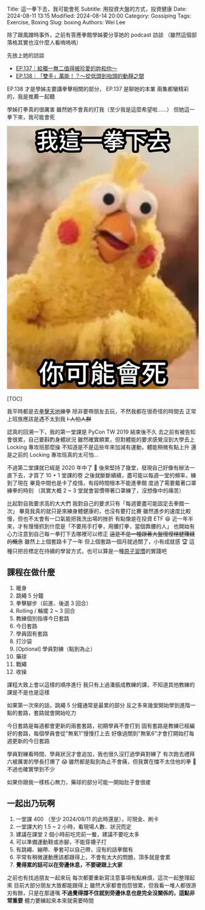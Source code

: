 Title: 這一拳下去，我可能會死
Subtitle: 用投資大盤的方式，投資健康
Date: 2024-08-11 13:15
Modified: 2024-08-14 20:00
Category: Gossiping
Tags: Exercise, Boxing
Slug: boxing
Authors: Wei Lee

除了跟風蹭時事外，之前有答應拳館學姊要分享她的 podcast 訪談
（雖然這個部落格其實也沒什麼人看嗚嗚嗚）

<!--more-->

先放上她的訪談

* [EP.137｜給獨一無二值得被珍愛的妳和你～](https://player.soundon.fm/p/975ba717-a5a5-4acb-b94c-9fb0ca01ea68/episodes/d7d3522b-e0b9-420d-b0e3-01d30cc2f6e1)
* [EP.138｜「雙手」萬能！？～從低頭到抬頭的動靜之間](https://player.soundon.fm/p/975ba717-a5a5-4acb-b94c-9fb0ca01ea68/episodes/f17121e3-33b4-43db-860a-d1d65200edc7)

EP.138 才是學姊主要講拳擊相關的部分， EP.137 是聊她的本業
兩集都蠻精彩的，我是推薦一起聽

學姊打拳真的很厲害
雖然她不會真的打我（至少我是這麼希望啦......）
但她這一拳下來，我可能會死

![punch.jpg](/images/posts-image/2024-boxing/punch.jpg)

[TOC]

我平時都是去[拳擊天地](https://maps.app.goo.gl/YTkkBRtJhgcKNZBZA)練拳
除非要帶朋友去玩，不然我都在很奇怪的時間去
正常上班族應該是遇不太到我
~~I 人怕人群~~

認真的回溯一下，我的第一堂課是 PyCon TW 2019 結束後不久
去之前有被告知會很累，自己要斟酌身體狀況
雖然確實頗累，但對體能的要求感覺沒到大學去上 Locking 專攻班那麼操
不知道是不是這些年來加減有運動，體能稍微有點上升
還是之前的 Locking 專攻班真的太可怕...

不過第二堂課就已經是 2020 年中了 👀
後來堅持了幾堂，發現自己好像有辦法一直下去，才買了 10 + 1 堂課的卷
之後就斷斷續續，盡可能以每週一堂的頻率，練到了現在
畢竟中間也是卡了疫情，有段時間根本不能進拳館
度過了需要戴著口罩練拳的時刻
（其實大概 2 ~ 3 堂就會習慣帶著口罩練了，沒想像中的痛苦）

比起對自我要求高的大大們
我對自己的要求只有「每週要盡可能固定去拳館一次」
畢竟我真的就只是來練身體健康的，也沒有要打比賽
雖然進步的速度比較慢，但也不太會有一口氣能把我洗出場的挫折
有點像是在投資 ETF 😆
近一年半來，才有慢慢抓到什麼是「不要用手打拳，用腰打拳，當個靠腰的人」
也開始有心力注意到自己每一拳打下去哪裡可以修正
~~這是不是一種跟著大盤慢慢穩健賺錢的概念~~
雖然上上個套路卡了一年
但上個套路一個月就過關了，小有成就感 🏆
這種只把目標定在持續的學習方式，也可以算是一種[原子習慣]({filename}/posts/book/2020/1-atomic-habit.md)的實踐吧

## 課程在做什麼
1. 暖身
2. 跳繩 5 分鐘
3. 拳擊腳步（前進、後退 3 回合）
4. Rolling / 輪擺 2 ~ 3 回合
5. 教練個別指導今日套路
6. 今日套路
7. 學員固有套路
8. 打沙袋
9. [Optional] 學員對練（點到為止）
10. 藥球
11. 戰繩
12. 收操

課程大致上會以這樣的順序進行
我只有上過潘振成教練的課，不知道其他教練的課是不是也是這樣

如果第一次來的話，跳繩 5 分鐘通常是最累的部分
反之多來幾堂開始學到進階一點的套路，套路就會開始吃力

今日套路是每週都會更新的兩套套路，初期學員不會打到
固有套路是教練已經編好的套路，每個學員會從"無氧1"慢慢打上去
好像過關到"無氧6"才會打開始打每週更新的今日套路

學員對練看時間、學員狀況才會追加，我也很久沒打過學員對練了
有次跑去禮拜六被厲害的學長打爆了 😱
雖然都是點到為止不會痛，但我實在擋不太住他的拳 🥲
不過也確實學到不少

如果你跟我一樣核心無力，藥球的部分可能一開始肚子會很痠

## 一起出乃玩啊
1. 一堂課 400 （至少 2024/08/11 的此時還是），可現金、刷卡
2. 一堂課大約 1.5 ~ 2 小時，看現場人數、狀況而定
3. 建議在課堂 2 個小時前吃完前一餐，建議不要吃太多
4. 可以準備運動鞋或赤腳，不能穿襪子打
5. 有跳繩、繃帶、拳套可以自己帶，沒有的話拳館有
6. 平常有稍微運動應該都跟得上，不會有太大的問題，頂多就是會累
7. **覺得累的話可以在旁邊休息，不要硬跟上大家**

之前也有找過朋友一起來玩
每次都要重新寫注意事項有點麻煩，這次一起整理起來
目前大部分朋友大致都能跟得上
雖然大家都會抱怨很累，但我看一堆人都很游刃有餘，只是在那邊嘴
**不過覺得撐不住就到旁邊休息也是完全沒關係的，這點非常重要**
體力要練起來本來就需要時間
